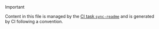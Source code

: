 > [!IMPORTANT]
>
> Content in this file is managed by the [CI task `sync-readme`](https://github.com/cloudfoundry/wg-app-platform-runtime-ci/blob/main/shared/tasks/sync-readme/metadata.yml) and is generated by CI following a convention.
